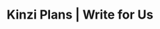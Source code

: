 ---
title: Kinzi Plans | Write for Us
description: >-
  Kinzi Plans is dedicated to offer the best tiny house plans. Our plans are easy to understand for DIY constructors and built with professionals in the field.
titre: Write for us
identifiant: write-for-us
i18nlanguage: fr
slug: write-with-us
layout: contact
image: /img/tiny-house-lovers-contact.jpg
menuid: write
subheader:
  need: true
  image: "/img/home_lifestyle_subheader.jpg"
  title: Contact
---